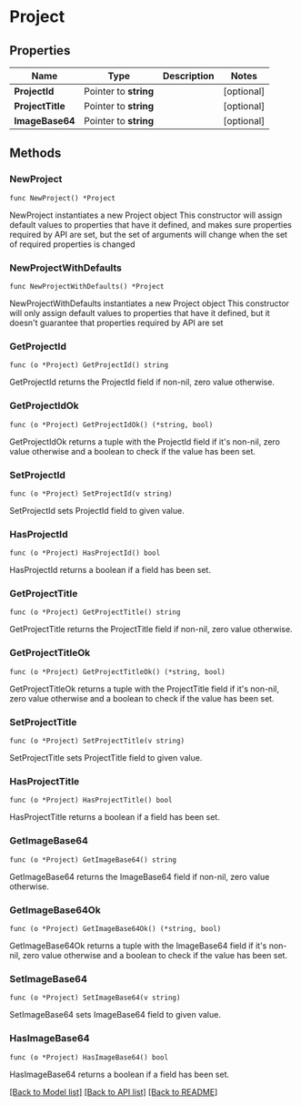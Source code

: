 # Project

## Properties

Name | Type | Description | Notes
------------ | ------------- | ------------- | -------------
**ProjectId** | Pointer to **string** |  | [optional] 
**ProjectTitle** | Pointer to **string** |  | [optional] 
**ImageBase64** | Pointer to **string** |  | [optional] 

## Methods

### NewProject

`func NewProject() *Project`

NewProject instantiates a new Project object
This constructor will assign default values to properties that have it defined,
and makes sure properties required by API are set, but the set of arguments
will change when the set of required properties is changed

### NewProjectWithDefaults

`func NewProjectWithDefaults() *Project`

NewProjectWithDefaults instantiates a new Project object
This constructor will only assign default values to properties that have it defined,
but it doesn't guarantee that properties required by API are set

### GetProjectId

`func (o *Project) GetProjectId() string`

GetProjectId returns the ProjectId field if non-nil, zero value otherwise.

### GetProjectIdOk

`func (o *Project) GetProjectIdOk() (*string, bool)`

GetProjectIdOk returns a tuple with the ProjectId field if it's non-nil, zero value otherwise
and a boolean to check if the value has been set.

### SetProjectId

`func (o *Project) SetProjectId(v string)`

SetProjectId sets ProjectId field to given value.

### HasProjectId

`func (o *Project) HasProjectId() bool`

HasProjectId returns a boolean if a field has been set.

### GetProjectTitle

`func (o *Project) GetProjectTitle() string`

GetProjectTitle returns the ProjectTitle field if non-nil, zero value otherwise.

### GetProjectTitleOk

`func (o *Project) GetProjectTitleOk() (*string, bool)`

GetProjectTitleOk returns a tuple with the ProjectTitle field if it's non-nil, zero value otherwise
and a boolean to check if the value has been set.

### SetProjectTitle

`func (o *Project) SetProjectTitle(v string)`

SetProjectTitle sets ProjectTitle field to given value.

### HasProjectTitle

`func (o *Project) HasProjectTitle() bool`

HasProjectTitle returns a boolean if a field has been set.

### GetImageBase64

`func (o *Project) GetImageBase64() string`

GetImageBase64 returns the ImageBase64 field if non-nil, zero value otherwise.

### GetImageBase64Ok

`func (o *Project) GetImageBase64Ok() (*string, bool)`

GetImageBase64Ok returns a tuple with the ImageBase64 field if it's non-nil, zero value otherwise
and a boolean to check if the value has been set.

### SetImageBase64

`func (o *Project) SetImageBase64(v string)`

SetImageBase64 sets ImageBase64 field to given value.

### HasImageBase64

`func (o *Project) HasImageBase64() bool`

HasImageBase64 returns a boolean if a field has been set.


[[Back to Model list]](../README.md#documentation-for-models) [[Back to API list]](../README.md#documentation-for-api-endpoints) [[Back to README]](../README.md)


